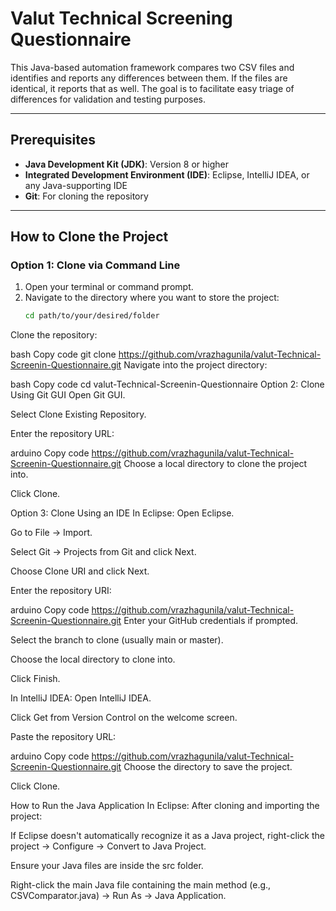 # Valut Technical Screening Questionnaire

This Java-based automation framework compares two CSV files and identifies and reports any differences between them. If the files are identical, it reports that as well. The goal is to facilitate easy triage of differences for validation and testing purposes.

---

## Prerequisites

- **Java Development Kit (JDK)**: Version 8 or higher
- **Integrated Development Environment (IDE)**: Eclipse, IntelliJ IDEA, or any Java-supporting IDE
- **Git**: For cloning the repository

---

## How to Clone the Project

### Option 1: Clone via Command Line

1. Open your terminal or command prompt.
2. Navigate to the directory where you want to store the project:
   ```bash
   cd path/to/your/desired/folder
Clone the repository:

bash
Copy code
git clone https://github.com/vrazhagunila/valut-Technical-Screenin-Questionnaire.git
Navigate into the project directory:

bash
Copy code
cd valut-Technical-Screenin-Questionnaire
Option 2: Clone Using Git GUI
Open Git GUI.

Select Clone Existing Repository.

Enter the repository URL:

arduino
Copy code
https://github.com/vrazhagunila/valut-Technical-Screenin-Questionnaire.git
Choose a local directory to clone the project into.

Click Clone.

Option 3: Clone Using an IDE
In Eclipse:
Open Eclipse.

Go to File → Import.

Select Git → Projects from Git and click Next.

Choose Clone URI and click Next.

Enter the repository URI:

arduino
Copy code
https://github.com/vrazhagunila/valut-Technical-Screenin-Questionnaire.git
Enter your GitHub credentials if prompted.

Select the branch to clone (usually main or master).

Choose the local directory to clone into.

Click Finish.

In IntelliJ IDEA:
Open IntelliJ IDEA.

Click Get from Version Control on the welcome screen.

Paste the repository URL:

arduino
Copy code
https://github.com/vrazhagunila/valut-Technical-Screenin-Questionnaire.git
Choose the directory to save the project.

Click Clone.

How to Run the Java Application
In Eclipse:
After cloning and importing the project:

If Eclipse doesn't automatically recognize it as a Java project, right-click the project → Configure → Convert to Java Project.

Ensure your Java files are inside the src folder.

Right-click the main Java file containing the main method (e.g., CSVComparator.java) → Run As → Java Application.
